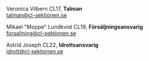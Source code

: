 Veronica Vilbern CL17, **Talman** <i class="fa-solid fa-comments"></i>  
talman@cl-sektionen.se

Mikael "Moppe" Lundkvist CL19, **Försäljningsansvarig** <i class="fa-solid fa-store"></i>  
forsaljning@cl-sektionen.se

Astrid Joseph CL22, **Idrottsansvarig** <i class="fa-solid fa-basketball"></i>  
idrott@cl-sektionen.se

